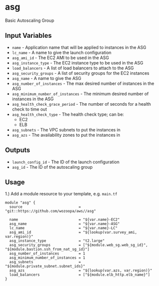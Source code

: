 asg
===
Basic Autoscaling Group

Input Variables
---------------
- `name` - Application name that will be applied to instances in the ASG
- `lc_name` - A name to give the launch configuration
- `asg_ami_id` - The EC2 AMI to be used in the ASG
- `asg_instance_type` - The EC2 instance type to be used in the ASG
- `load_balancers` - A list of load balancers to attach to the ASG
- `asg_security_groups` - A list of security groups for the EC2 instances
- `asg_name` - A name to give the ASG
- `asg_number_of_instances` - The max desired number of instances in the ASG
- `asg_minimum_number_of_instances` - The minimum desired number of instances in the ASG
- `asg_health_check_grace_period` - The number of seconds for a health check to time out
- `asg_health_check_type` - The health check type; can be:
  - EC2
  - ELB
- `asg_subnets` - The VPC subnets to put the instances in
- `asg_azs` - The availability zones to put the instances in

Outputs
-------
- `launch_config_id` - The ID of the launch configuration
- `asg_id` - The ID of the autoscaling group

Usage
-----

1.) Add a module resource to your template, e.g. `main.tf`
```
module "asg" {
  source                          = "git::https://github.com/wozoopa/aws//asg"

  name                            = "${var.name}-EC2"
  asg_name                        = "${var.name}-ASG"
  lc_name                         = "${var.name}-LC"
  asg_ami_id                      = "${lookup(var.survey_ami, var.region)}"
  asg_instance_type               = "t2.large"
  asg_security_groups             = ["${module.web_sg.web_sg_id}", "${module.bastion.ssh_from_nat_sg_id}"]
  asg_number_of_instances         = 1
  asg_minimum_number_of_instances = 1
  asg_subnets                     = "${module.private_subnet.subnet_ids}"
  asg_azs                         = "${lookup(var.azs, var.region)}"
  load_balancers                  = ["${module.elb_http.elb_name}"]
}
```

